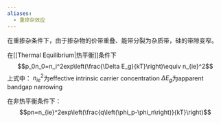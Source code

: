 ```yaml
---
aliases:
  - 重掺杂效应
---
```

在重掺杂条件下，由于掺杂物的价带重叠、能带分裂为杂质带，硅的带隙变窄。

在[[Thermal Equilibrium|热平衡]]条件下$$p_0n_0=n_i^2exp\left(\frac{\Delta E_g}{kT}\right)\equiv n_{ie}^2$$
上式中：
$n_{ie}^2$为effective intrinsic carrier concentration
$\Delta E_g$为apparent bandgap narrowing

在非热平衡条件下：$$pn=n_{ie}^2exp\left(\frac{q\left(\phi_p-\phi_n\right)}{kT}\right)$$
